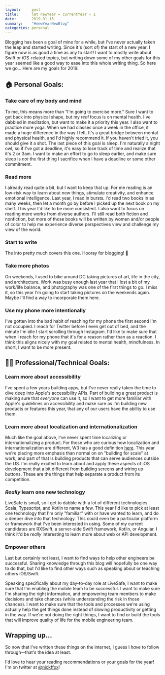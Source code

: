 ```yaml
---
layout:     post
title:      let newYear = currentYear + 1
date:       2019-01-13
summary:    "#newYearNewBlog"
categories: personal
---
```



Blogging has been a goal of mine for a while, but I've never actually taken the leap and started writing. Since it's (sort of) the start of a new year, I figure now is as good a time as any to start! I want to mostly write about Swift or iOS-related topics, but writing down some of my other goals for this year seemed like a good way to ease into this whole writing thing. So here we go... Here are my goals for 2019.

## 🏠 Personal Goals:

### Take care of my body and mind

To me, this means more than "I'm going to exercise more." Sure I want to get back into physical shape, but my _real_ focus is on mental health. I've dabbled in meditation, but want to make it a priority this year. I also want to practice more yoga. When we had classes once a week in the office, it made a huge difference in the way I felt. It's a great bridge between mental and physical health, and I'd highly recommend it. If you haven't tried it, you should give it a shot. The last piece of this goal is sleep. I'm naturally a night owl, so if I've got a deadline, it's easy to lose track of time and realize that it's 2 or 3am. I want to make an effort to go to sleep earlier, and make sure sleep is _not_ the first thing I sacrifice when I have a deadline or some other commitment.


### Read more

I already read quite a bit, but I want to keep that up. For me reading is an low-risk way to learn about new things, stimulate creativity, and enhance emotional intelligence. Last year, I read in bursts. I'd read two books in as many weeks, then let a month go by before I picked up the next book on my shelf. This year I'd like to be more consistent. I also want to focus on reading more works from diverse authors. I'll still read both fiction and nonfiction, but more of those books will be written by women and/or people of color to help me experience diverse perspectives view and challenge my view of the world.


### Start to write

The into pretty much covers this one. Hooray for blogging! 🎉


### Take more photos

On weekends, I used to bike around DC taking pictures of art, life in the city, and architecture. Work was busy enough last year that I lost a bit of my work/life balance, and photography was one of the first things to go. I miss it, so this year I'm going to start taking pictures on the weekends again. Maybe I'll find a way to incorporate them here.


### Use my phone more intentionally

I've gotten into the bad habit of reaching for my phone the first second I'm not occupied. I reach for Twitter before I even get out of bed, and the minute I'm idle I start scrolling through Instagram. I'd like to make sure that when I reach for my phone that it's for a reason rather than as a reaction. I think this aligns nicely with my goal related to mental health, mindfulness. In short, I want to be more present.


## 👨‍💻 Professional/Technical Goals:

### Learn more about accessibility

I've spent a few years building apps, but I've never really taken the time to dive deep into Apple's accessibility APIs. Part of building a great product is making sure that _everyone_ can use it, so I want to get more familiar with Apple's guidelines on accessibility and make sure as I'm building new products or features this year, that any of our users have the ability to use them.


### Learn more about localization and internationalization

Much like the goal above, I've never spent time localizing or internationalizing a product. For those who are curious how localization and internationalization are different, W3 has a good definition [here](https://www.w3.org/International/questions/qa-i18n). This year we're placing more emphasis than normal on on "building for scale" at work, and part of that is building products that can serve audiences outside the US. I'm really excited to learn about and apply these aspects of iOS development that a bit different from building screens and wiring up buttons. These are the things that help separate a product from its competition.


### _Really_ learn one new technology

LiveSafe is small, so I get to dabble with a lot of different technologies. Scala, Typescript, and Kotlin to name a few. This year I'd like to pick at least one technology that I'm only "familiar" with or have wanted to learn, and do a deeper dive into that technology. This could even be a particular platform or framework that I've been interested in using. Some of my current candidates are RXSwift, a server-side Swift framework, Kotlin, or Angular. I think it'd be _really_ interesting to learn more about web or API development.


### Empower others

Last but certainly not least, I want to find ways to help other engineers be successful. Sharing knowledge through this blog will hopefully be one way to do that, but I'd like to find other ways such as speaking about or teaching others iOS/Swift. 

Speaking specifically about my day-to-day role at LiveSafe, I want to make sure that I'm enabling the mobile team to be successful. I want to make sure I'm sharing the right information, and empowering team members to make decisions and take chances (while understanding the risk in those chances). I want to make sure that the tools and processes we're using actually help the get things done instead of slowing productivity or getting in the way. If we're not doing the right things, I want to find or build the tools that will improve quality of life for the mobile engineering team.



## Wrapping up...

So now that I've written these things on the internet, I guess I _have_ to follow through--that's the idea at least.

I'd love to hear your reading recommendations or your goals for the year! I'm on twitter at [@nickffox](https://www.twitter.com/nickffox)!